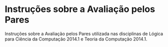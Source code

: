 Instruções sobre a Avaliação pelos Pares
===============

Instruções sobre a Avaliação pelos Pares utilizada nas disciplinas de Lógica para Ciência da Computação 2014.1 e Teoria da Computação 2014.1.
